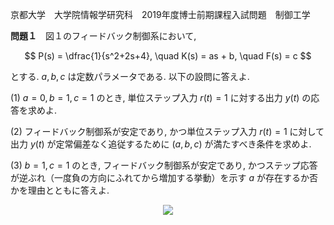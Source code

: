 京都大学　大学院情報学研究科　2019年度博士前期課程入試問題　制御工学

**問題１**　図１のフィードバック制御系において,

$$
    P(s) = \dfrac{1}{s^2+2s+4}, \quad K(s) = as + b, \quad F(s) = c
$$

とする. $a,b,c$ は定数パラメータである. 以下の設問に答えよ.

(1) $a=0,b=1,c=1$ のとき, 単位ステップ入力 $r(t) = 1$ に対する出力 $y(t)$ の応答を求めよ.

(2) フィードバック制御系が安定であり, かつ単位ステップ入力 $r(t) = 1$ に対して出力 $y(t)$ が定常偏差なく追従するために $(a,b,c)$ が満たすべき条件を求めよ.

(3) $b=1,c=1$ のとき, フィードバック制御系が安定であり, かつステップ応答が逆ぶれ（一度負の方向にふれてから増加する挙動）を示す $a$ が存在するか否かを理由とともに答えよ.

<p  align="center">
    <img src="https://gcdnb.pbrd.co/images/oNDP1Ur9iQmG.png?o=1"/>
</p>

